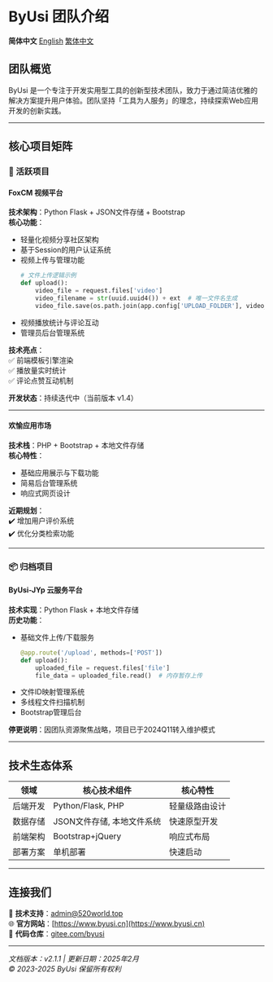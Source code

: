 # ByUsi 团队介绍

**简体中文** [English](README-en.md) [繁体中文](README-zh-uf.md)

## 团队概览
ByUsi 是一个专注于开发实用型工具的创新型技术团队，致力于通过简洁优雅的解决方案提升用户体验。团队坚持「工具为人服务」的理念，持续探索Web应用开发的创新实践。

---

## 核心项目矩阵

### 🎯 活跃项目

#### FoxCM 视频平台
**技术架构**：Python Flask + JSON文件存储 + Bootstrap  
**核心功能**：  
- 轻量化视频分享社区架构
- 基于Session的用户认证系统
- 视频上传与管理功能
  ```python
  # 文件上传逻辑示例
  def upload():
      video_file = request.files['video']
      video_filename = str(uuid.uuid4()) + ext  # 唯一文件名生成
      video_file.save(os.path.join(app.config['UPLOAD_FOLDER'], video_filename))
  ```
- 视频播放统计与评论互动
- 管理员后台管理系统

**技术亮点**：  
✅ 前端模板引擎渲染  
✅ 播放量实时统计  
✅ 评论点赞互动机制  

**开发状态**：持续迭代中（当前版本 v1.4）

---

#### 欢愉应用市场
**技术栈**：PHP + Bootstrap + 本地文件存储  
**核心特性**：  
- 基础应用展示与下载功能
- 简易后台管理系统
- 响应式网页设计

**近期规划**：  
✔️ 增加用户评价系统  
✔️ 优化分类检索功能  

---

### 📦 归档项目

#### ByUsi-JYp 云服务平台
**技术实现**：Python Flask + 本地文件存储  
**历史功能**：  
- 基础文件上传/下载服务
  ```python
  @app.route('/upload', methods=['POST'])
  def upload():
      uploaded_file = request.files['file']
      file_data = uploaded_file.read()  # 内存暂存上传
  ```
- 文件ID映射管理系统
- 多线程文件扫描机制
- Bootstrap管理后台

**停更说明**：因团队资源聚焦战略，项目已于2024Q11转入维护模式

---

## 技术生态体系
| 领域        | 核心技术组件                 | 核心特性                  |
|-------------|------------------------------|--------------------------|
| 后端开发    | Python/Flask, PHP            | 轻量级路由设计            |
| 数据存储    | JSON文件存储, 本地文件系统   | 快速原型开发              |
| 前端架构    | Bootstrap+jQuery             | 响应式布局                |
| 部署方案    | 单机部署                     | 快速启动                  |

---

## 连接我们
📧 **技术支持**：admin@520world.top  
🌐 **官方网站**：[https://www.byusi.cn](https://www.byusi.cn)  
💾 **代码仓库**：[gitee.com/byusi](https://gitee.com/byusi)  

---

*文档版本：v2.1.1 | 更新日期：2025年2月*  
*© 2023-2025 ByUsi 保留所有权利*